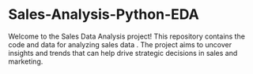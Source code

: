 # Sales-Analysis-Python-EDA
Welcome to the Sales Data Analysis project! This repository contains the code and data for analyzing sales data . The project aims to uncover insights and trends that can help drive strategic decisions in sales and marketing.
